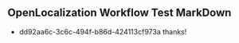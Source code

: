 ## OpenLocalization Workflow Test MarkDown
* dd92aa6c-3c6c-494f-b86d-424113cf973a 
thanks!<!--HONumber=Feb16_HO4-->
